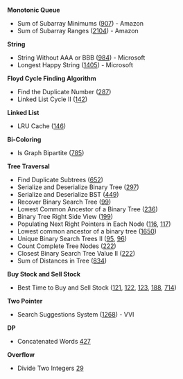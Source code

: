 **Monotonic Queue**
- Sum of Subarray Minimums ([907](https://leetcode.com/problems/sum-of-subarray-minimums/)) - Amazon
- Sum of Subarray Ranges ([2104](https://leetcode.com/problems/sum-of-subarray-ranges/)) - Amazon


**String**
- String Without AAA or BBB ([984](https://leetcode.com/problems/string-without-aaa-or-bbb/)) - Microsoft
- Longest Happy String ([1405](https://leetcode.com/problems/longest-happy-string/)) - Microsoft

**Floyd Cycle Finding Algorithm**
- Find the Duplicate Number ([287](https://leetcode.com/problems/find-the-duplicate-number/))
- Linked List Cycle II ([142](https://leetcode.com/problems/linked-list-cycle-ii/))

**Linked List**
- LRU Cache ([146](https://leetcode.com/problems/lru-cache/))

**Bi-Coloring**
- Is Graph Bipartite ([785](https://leetcode.com/problems/is-graph-bipartite/))

**Tree Traversal**
- Find Duplicate Subtrees ([652](https://leetcode.com/problems/find-duplicate-subtrees/))
- Serialize and Deserialize Binary Tree ([297](https://leetcode.com/problems/serialize-and-deserialize-binary-tree/))
- Serialize and Deserialize BST ([449](https://leetcode.com/problems/serialize-and-deserialize-bst/))
- Recover Binary Search Tree ([99](https://leetcode.com/problems/recover-binary-search-tree/))
- Lowest Common Ancestor of a Binary Tree ([236](https://leetcode.com/problems/lowest-common-ancestor-of-a-binary-tree/))
- Binary Tree Right Side View ([199](https://leetcode.com/problems/binary-tree-right-side-view/))
- Populating Next Right Pointers in Each Node ([116](https://leetcode.com/problems/populating-next-right-pointers-in-each-node/), [117](https://leetcode.com/problems/populating-next-right-pointers-in-each-node-ii/))
- Lowest common ancestor of a binary tree ([1650](https://leetcode.com/problems/lowest-common-ancestor-of-a-binary-tree-iii/))
- Unique Binary Search Trees II ([95](https://leetcode.com/problems/unique-binary-search-trees-ii/), [96](https://leetcode.com/problems/unique-binary-search-trees/))
- Count Complete Tree Nodes ([222](https://leetcode.com/problems/count-complete-tree-nodes/))
- Closest Binary Search Tree Value II ([222](https://leetcode.com/problems/closest-binary-search-tree-value-ii/))
- Sum of Distances in Tree ([834](https://leetcode.com/problems/sum-of-distances-in-tree/))

**Buy Stock and Sell Stock**
- Best Time to Buy and Sell Stock ([121](https://leetcode.com/problems/best-time-to-buy-and-sell-stock/), [122](https://leetcode.com/problems/best-time-to-buy-and-sell-stock-ii/), [123](https://leetcode.com/problems/best-time-to-buy-and-sell-stock-iii/), [188](https://leetcode.com/problems/best-time-to-buy-and-sell-stock-iv/), [714](https://leetcode.com/problems/best-time-to-buy-and-sell-stock-with-transaction-fee/))

**Two Pointer**
- Search Suggestions System ([1268](https://leetcode.com/problems/search-suggestions-system/)) - VVI

**DP**
- Concatenated Words [427](https://leetcode.com/problems/concatenated-words/submissions/)

**Overflow**
- Divide Two Integers [29](https://leetcode.com/problems/divide-two-integers/)
